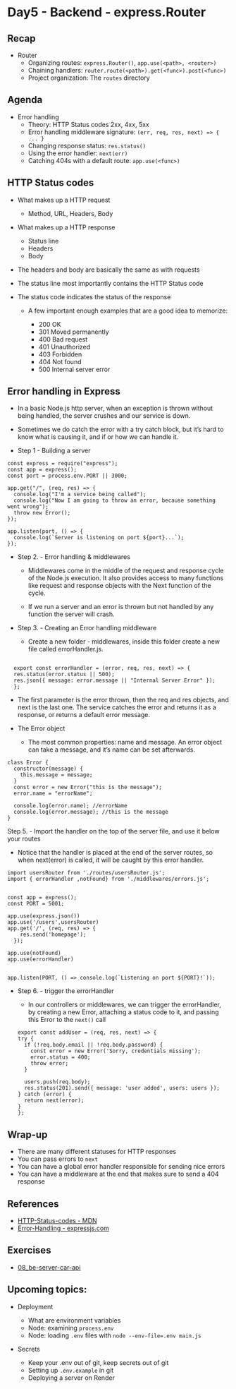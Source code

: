 # Day5 - Backend - express.Router

## Recap

- Router
  - Organizing routes: `express.Router()`, `app.use(<path>, <router>)`
  - Chaining handlers: `router.route(<path>).get(<func>).post(<func>)`
  - Project organization: The `routes` directory

## Agenda

- Error handling
  - Theory: HTTP Status codes 2xx, 4xx, 5xx
  - Error handling middleware signature: `(err, req, res, next) => { ... }`
  - Changing response status: `res.status()`
  - Using the error handler: `next(err)`
  - Catching 404s with a default route: `app.use(<func>)`

## HTTP Status codes

- What makes up a HTTP request

  - Method, URL, Headers, Body

- What makes up a HTTP response

  - Status line
  - Headers
  - Body

- The headers and body are basically the same as with requests
- The status line most importantly contains the HTTP Status code

- The status code indicates the status of the response

  - A few important enough examples that are a good idea to memorize:

    - 200 OK
    - 301 Moved permanently
    - 400 Bad request
    - 401 Unauthorized
    - 403 Forbidden
    - 404 Not found
    - 500 Internal server error

## Error handling in Express

- In a basic Node.js http server, when an exception is thrown without being handled, the server crushes and our service is down.
- Sometimes we do catch the error with a try catch block, but it’s hard to know what is causing it, and if or how we can handle it.

- Step 1 - Building a server

```JS
const express = require("express");
const app = express();
const port = process.env.PORT || 3000;

app.get("/", (req, res) => {
  console.log("I'm a service being called");
  console.log("Now I am going to throw an error, because something went wrong");
  throw new Error();
});

app.listen(port, () => {
  console.log(`Server is listening on port ${port}...`);
});
```

- Step 2. - Error handling & middlewares

  - Middlewares come in the middle of the request and response cycle of the Node.js execution. It also provides access to many functions like request and response objects with the Next function of the cycle.

  - If we run a server and an error is thrown but not handled by any function the server will crash.

- Step 3. - Creating an Error handling middleware

  - Create a new folder - middlewares, inside this folder create a new file called errorHandler.js.

```JS

  export const errorHandler = (error, req, res, next) => {
  res.status(error.status || 500);
  res.json({ message: error.message || "Internal Server Error" });
  };
```

- The first parameter is the error thrown, then the req and res objects, and next is the last one. The service catches the error and returns it as a response, or returns a default error message.

- The Error object
  - The most common properties: name and message. An error object can take a message, and it’s name can be set afterwards.

```JS
class Error {
  constructor(message) {
    this.message = message;
  }
  const error = new Error("this is the message");
  error.name = "errorName";

  console.log(error.name); //errorName
  console.log(error.message); //this is the message
}
```

Step 5. - Import the handler on the top of the server file, and use it below your routes

- Notice that the handler is placed at the end of the server routes, so when next(error) is called, it will be caught by this error handler.

```JS
import usersRouter from './routes/usersRouter.js';
import { errorHandler ,notFound} from './middlewares/errors.js';


const app = express();
const PORT = 5001;

app.use(express.json())
app.use('/users',usersRouter)
app.get('/', (req, res) => {
    res.send('homepage');
  });

app.use(notFound)
app.use(errorHandler)


app.listen(PORT, () => console.log(`Listening on port ${PORT}!`));

```

- Step 6. - trigger the errorHandler

  - In our controllers or middlewares, we can trigger the errorHandler, by creating a new Error, attaching a status code to it, and passing this Error to the `next()` call

  ```JS
  export const addUser = (req, res, next) => {
  try {
    if (!req.body.email || !req.body.password) {
      const error = new Error('Sorry, credentials missing');
      error.status = 400;
      throw error;
    }

    users.push(req.body);
    res.status(201).send({ message: 'user added', users: users });
  } catch (error) {
    return next(error);
  }
  };
  ```

## Wrap-up

- There are many different statuses for HTTP responses
- You can pass errors to `next`
- You can have a global error handler responsible for sending nice errors
- You can have a middleware at the end that makes sure to send a 404 response

## References

- [HTTP-Status-codes - MDN](https://developer.mozilla.org/en-US/docs/Web/HTTP/Status)
- [Error-Handling - expressjs.com](https://expressjs.com/en/guide/error-handling.html)

## Exercises

- [08_be-server-car-api](https://classroom.github.com/a/5QQmu9Ma)

## Upcoming topics:

- Deployment

  - What are environment variables
  - Node: examining `process.env`
  - Node: loading `.env` files with `node --env-file=.env main.js`

- Secrets
  - Keep your .env out of git, keep secrets out of git
  - Setting up `.env.example` in git
  - Deploying a server on Render

```

```
